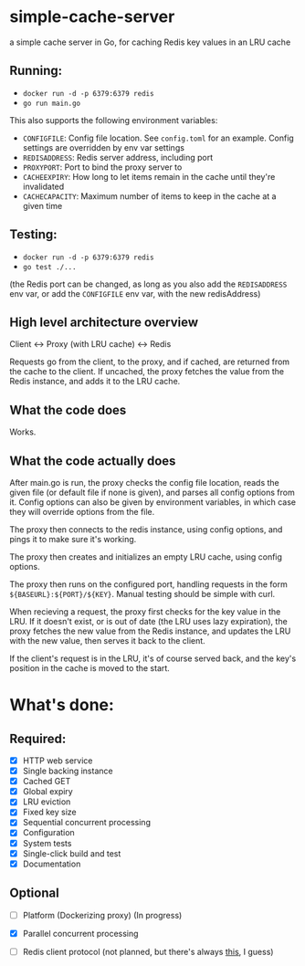 # simple-cache-server
a simple cache server in Go, for caching Redis key values in an LRU cache

## Running:
- `docker run -d -p 6379:6379 redis`
- `go run main.go`

This also supports the following environment variables:
- `CONFIGFILE`: Config file location. See `config.toml` for an example. Config settings are overridden by env var settings
- `REDISADDRESS`: Redis server address, including port
- `PROXYPORT`: Port to bind the proxy server to
- `CACHEEXPIRY`: How long to let items remain in the cache until they're invalidated
- `CACHECAPACITY`: Maximum number of items to keep in the cache at a given time

## Testing:
- `docker run -d -p 6379:6379 redis`
- `go test ./...`

(the Redis port can be changed, as long as you also add the `REDISADDRESS` env var, or add the `CONFIGFILE` env var, with the new redisAddress)

## High level architecture overview

Client <-> Proxy (with LRU cache) <-> Redis

Requests go from the client, to the proxy, and if cached, are returned from the cache to the client. If uncached, the proxy fetches the value from the Redis instance, and adds it to the LRU cache.

## What the code does

Works.

## What the code actually does

After main.go is run, the proxy checks the config file location, reads the given file (or default file if none is given), and parses all config options from it. Config options can also be given by environment variables, in which case they will override options from the file.

The proxy then connects to the redis instance, using config options, and pings it to make sure it's working.

The proxy then creates and initializes an empty LRU cache, using config options.

The proxy then runs on the configured port, handling requests in the form `${BASEURL}:${PORT}/${KEY}`. Manual testing should be simple with curl.

When recieving a request, the proxy first checks for the key value in the LRU. If it doesn't exist, or is out of date (the LRU uses lazy expiration), the proxy fetches the new value from the Redis instance, and updates the LRU with the new value, then serves it back to the client.

If the client's request is in the LRU, it's of course served back, and the key's position in the cache is moved to the start.

# What's done:

## Required: 
- [x] HTTP web service
- [x] Single backing instance
- [x] Cached GET
- [x] Global expiry
- [x] LRU eviction
- [x] Fixed key size
- [x] Sequential concurrent processing
- [x] Configuration
- [x] System tests
- [x] Single-click build and test
- [x] Documentation

## Optional
- [ ] Platform (Dockerizing proxy) (In progress)
- [x] Parallel concurrent processing 
- [ ] Redis client protocol (not planned, but there's always [this](https://github.com/quorzz/redis-protocol), I guess)

